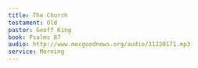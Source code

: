 ```yaml
---
title: The Church
testament: Old
pastor: Geoff King
book: Psalms 87
audio: http://www.mecgoodnews.org/audio/31220171.mp3
service: Morning
---
```

